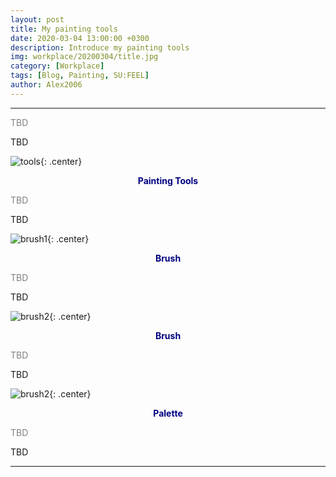 ```yaml
---
layout: post
title: My painting tools
date: 2020-03-04 13:00:00 +0300
description: Introduce my painting tools
img: workplace/20200304/title.jpg
category: [Workplace]
tags: [Blog, Painting, SU:FEEL]
author: Alex2006
---
```

  
  
------
<span style="color:gray">
TBD
</span>  

> <span style="color:silver">
TBD
</span>

![tools]({{site.baseurl}}/assets/img/workplace/20200304/tools.jpg){: .center}
**<center><span style="color:navy">Painting Tools</span></center>** 

<span style="color:gray">
TBD
</span>

> <span style="color:silver">
TBD
</span>

![brush1]({{site.baseurl}}/assets/img/workplace/20200304/brush1.jpg){: .center}
**<center><span style="color:navy">Brush</span></center>** 

<span style="color:gray">
TBD
</span>

> <span style="color:silver">
TBD
</span>

![brush2]({{site.baseurl}}/assets/img/workplace/20200304/brush2.jpg){: .center}
**<center><span style="color:navy">Brush</span></center>**  

<span style="color:gray">
TBD
</span>

> <span style="color:silver">
TBD
</span>

![brush2]({{site.baseurl}}/assets/img/workplace/20200304/palette.jpg){: .center}
**<center><span style="color:navy">Palette</span></center>**  

<span style="color:gray">
TBD
</span>

> <span style="color:silver">
TBD
</span>

------
